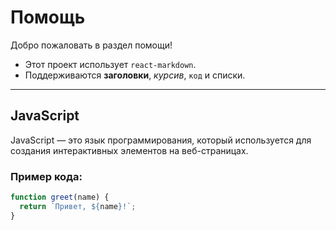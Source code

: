 # Помощь
Добро пожаловать в раздел помощи!

- Этот проект использует `react-markdown`.
- Поддерживаются **заголовки**, *курсив*, `код` и списки.

---

## JavaScript

JavaScript — это язык программирования, который используется для создания интерактивных элементов на веб-страницах.

### Пример кода:

```js
function greet(name) {
  return `Привет, ${name}!`;
}
```